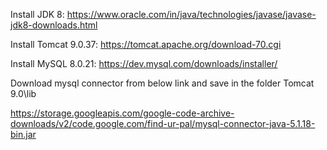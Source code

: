 Install JDK 8: https://www.oracle.com/in/java/technologies/javase/javase-jdk8-downloads.html

Install Tomcat 9.0.37:  https://tomcat.apache.org/download-70.cgi 

Install MySQL 8.0.21: https://dev.mysql.com/downloads/installer/

Download mysql connector from below link and save in the folder Tomcat 9.0\lib

https://storage.googleapis.com/google-code-archive-downloads/v2/code.google.com/find-ur-pal/mysql-connector-java-5.1.18-bin.jar


 
